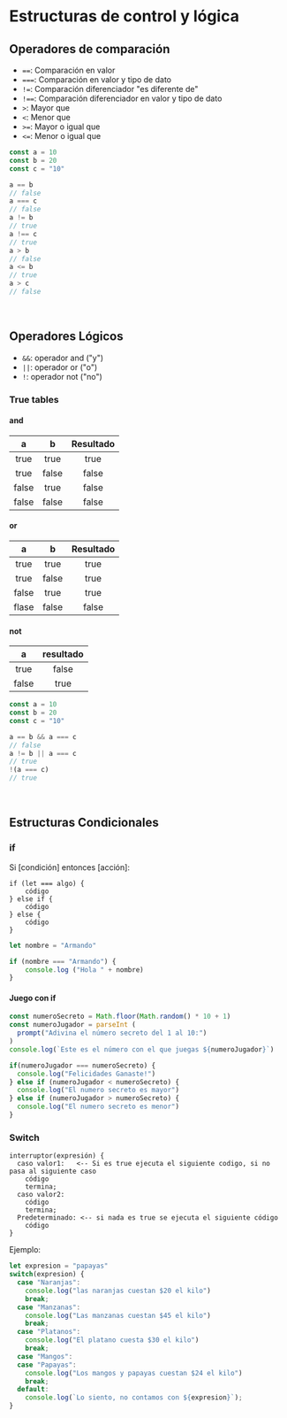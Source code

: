 # Estructuras de control y lógica
## Operadores de comparación

- `==`: Comparación en valor
- `===`: Comparación en valor y tipo de dato
- `!=`: Comparación diferenciador "es diferente de"
- `!==`: Comparación diferenciador en valor y tipo de dato
- `>`: Mayor que
- `<`: Menor que
- `>=`: Mayor o igual que
- `<=`: Menor o igual que
  

```javascript
const a = 10
const b = 20
const c = "10"

a == b 
// false
a === c
// false
a != b
// true
a !== c
// true
a > b
// false
a <= b
// true
a > c
// false
```

<br>

## Operadores Lógicos
- `&&`: operador and ("y")
- `||`: operador or ("o")
- `!`: operador not ("no")

### True tables
#### and
| a | b | Resultado |
:---: | :---: | :---:
true | true | true
true | false | false
false | true | false
false | false | false

#### or
| a | b | Resultado |
:---: | :---: | :---:
true | true | true
true | false | true
false | true | true
flase | false | false

#### not
a | resultado
:---: | :---:
true | false
false | true

```javascript
const a = 10
const b = 20
const c = "10"

a == b && a === c
// false
a != b || a === c
// true
!(a === c)
// true
```

<br>

## Estructuras Condicionales
### if 
Si [condición] entonces [acción]:  
```
if (let === algo) {  
    código  
} else if {  
    código  
} else {  
    código  
}
```  
```javascript
let nombre = "Armando"

if (nombre === "Armando") {
    console.log ("Hola " + nombre)
}
```

#### Juego con if
```javascript
const numeroSecreto = Math.floor(Math.random() * 10 + 1)
const numeroJugador = parseInt (
  prompt("Adivina el número secreto del 1 al 10:")
)
console.log(`Este es el número con el que juegas ${numeroJugador}`)

if(numeroJugador === numeroSecreto) {
  console.log("Felicidades Ganaste!")
} else if (numeroJugador < numeroSecreto) { 
  console.log("El numero secreto es mayor")
} else if (numeroJugador > numeroSecreto) {
  console.log("El numero secreto es menor")
}
```

### Switch
```
interruptor(expresión) {
  caso valor1:   <-- Si es true ejecuta el siguiente codigo, si no pasa al siguiente caso
    código
    termina;
  caso valor2:
    código
    termina;
  Predeterminado: <-- si nada es true se ejecuta el siguiente código
    código
}
```
Ejemplo:
```javascript
let expresion = "papayas"
switch(expresion) {
  case "Naranjas":
    console.log("las naranjas cuestan $20 el kilo")
    break;
  case "Manzanas":
    console.log("Las manzanas cuestan $45 el kilo")
    break;
  case "Platanos":
    console.log("El platano cuesta $30 el kilo")
    break;
  case "Mangos":
  case "Papayas":
    console.log("Los mangos y papayas cuestan $24 el kilo")
    break;
  default:
    console.log(`Lo siento, no contamos con ${expresion}`);
}


```